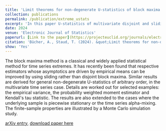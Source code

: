 ```yaml
---
title: 'Limit theorems for non-degenerate U-statistics of block maxima for time series'
collection: publications
permalink: /publication/extreme_ustats
excerpt: 'In this paper U-statistics of multivariate disjoint and sliding block maxima for time series are considered. Limit theorems and finite-sample simulation studies are presented.'
date: 2024
venue: 'Electronic Journal of Statistics'
paperurl: [Link to the paper](https://projecteuclid.org/journals/electronic-journal-of-statistics/volume-18/issue-2/Limit-theorems-for-non-degenerate-U-statistics-of-block-maxima/10.1214/24-EJS2269.full)
citation: 'Bücher, A., Staud, T. (2024). &quot;Limit theorems for non-degenerate U-statistics of block maxima for time series &quot; <i>Electron. J. Statist. 18(2): 2850-2885 (2024).</i>'
show: 'Yes'
---
```


The block maxima method is a classical and widely applied statistical method for time series extremes. It has recently been found that respective estimators whose asymptotics are driven by empirical means can be improved by using sliding rather than disjoint block maxima. Similar results are derived for general non-degenerate U-statistics of arbitrary order, in the multivariate time series case. Details are worked out for selected examples: the empirical variance, the probability weighted moment estimator and Kendall's tau statistic. The results are also extended to the cases where the underlying sample is piecewise stationary or the time series alpha-mixing. The finite-sample properties are illustrated by a Monte Carlo simulation study.

[arXiv entry](https://arxiv.org/abs/2308.13761), [download paper here](https://arxiv.org/pdf/2308.13761)
